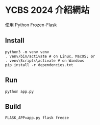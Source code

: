 # YCBS 2024 介紹網站

使用 Python Frozen-Flask

## Install
```
python3 -m venv venv
. venv/bin/activate # on Linux, MacOS; or
. venv\Scripts\activate # on Windows
pip install -r dependencies.txt
```

## Run
```
python app.py
```

## Build
```
FLASK_APP=app.py flask freeze
```